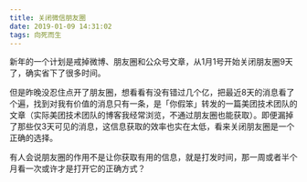 ```yaml
---
title: 关闭微信朋友圈
date: 2019-01-09 14:31:02
tags: 向死而生
---
```


新年的一个计划是戒掉微博、朋友圈和公众号文章，从1月1号开始关闭朋友圈9天了，确实省下了很多时间。

但是昨晚没忍住点开了朋友圈，想看看有没有错过几个亿，把最近8天的消息看了个遍，找到对我有价值的消息只有一条，是「你假笨」转发的一篇美团技术团队的文章（实际美团技术团队的博客我经常浏览，不通过朋友圈也能获取）。即便漏掉了那些仅3天可见的消息，这信息获取的效率也实在太低，看来关闭朋友圈是一个正确的选择。

有人会说朋友圈的作用不是让你获取有用的信息，就是打发时间，那一周或者半个月看一次或许才是打开它的正确方式？